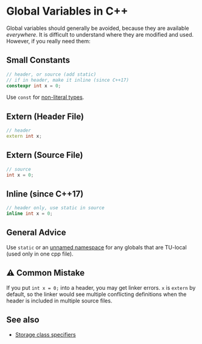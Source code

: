 # Global Variables in C++

Global variables should generally be avoided, because they are available *everywhere*.
It is difficult to understand where they are modified and used.
However, if you really need them:

## Small Constants
```cpp
// header, or source (add static)
// if in header, make it inline (since C++17)
constexpr int x = 0;
```
Use `const` for [non-literal types](https://en.cppreference.com/w/cpp/named_req/LiteralType).

<!-- inline -->
## Extern (Header File)
```cpp
// header
extern int x;
```

<!-- inline -->
## Extern (Source File)
```cpp
// source
int x = 0;
```

## Inline (since C++17)
```cpp
// header only, use static in source
inline int x = 0;
```

<!-- inline -->
## General Advice
Use `static` or an [unnamed namespace](https://en.cppreference.com/w/cpp/language/namespace#Unnamed_namespaces) for any
globals that are TU-local (used only in one cpp file).

<!-- inline -->
## :warning: Common Mistake
If you put `int x = 0;` into a header, you may get linker errors.
`x` is `extern` by default, so the linker would see multiple conflicting definitions when the header is included in
multiple source files.

## See also
- [Storage class specifiers](https://en.cppreference.com/w/cpp/language/storage_duration)
